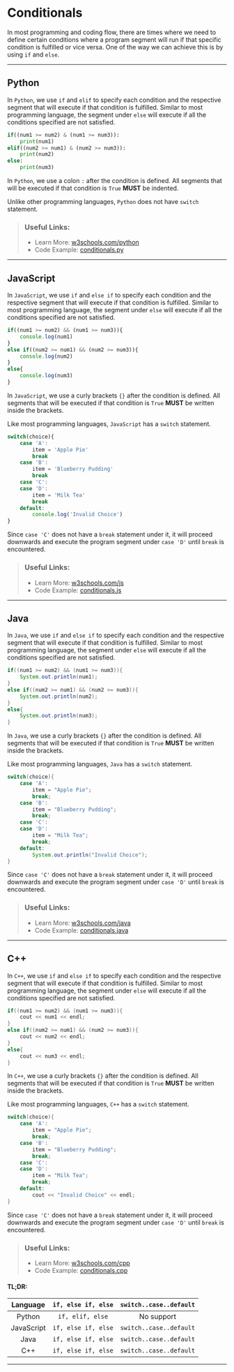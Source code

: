 # Conditionals

In most programming and coding flow, there are times where we need to define certain conditions where a program segment will run if that specific condition is fulfilled or vice versa. One of the way we can achieve this is by using `if` and `else`.

---

## Python

In `Python`, we use `if` and `elif` to specify each condition and the respective segment that will execute if that condition is fulfilled. Similar to most programming language, the segment under `else` will execute if all the conditions specified are not satisfied.

```py
if((num1 >= num2) & (num1 >= num3)):    
    print(num1)
elif((num2 >= num1) & (num2 >= num3)):  
    print(num2)
else:
    print(num3)
```

In `Python`, we use a colon `:` after the condition is defined. All segments that will be executed if that condition is `True` **MUST** be indented.

Unlike other programming languages, `Python` does not have `switch` statement.

> ### Useful Links:
> 
> * Learn More: [w3schools.com/python](https://www.w3schools.com/python/python_conditions.asp)
> * Code Example: [conditionals.py]()

---

## JavaScript

In `JavaScript`, we use `if` and `else if` to specify each condition and the respective segment that will execute if that condition is fulfilled. Similar to most programming language, the segment under `else` will execute if all the conditions specified are not satisfied.

```js
if((num1 >= num2) && (num1 >= num3)){
    console.log(num1)
}
else if((num2 >= num1) && (num2 >= num3)){
    console.log(num2)
}
else{
    console.log(num3)
}
```

In `JavaScript`, we use a curly brackets `{}` after the condition is defined. All segments that will be executed if that condition is `True` **MUST** be written inside the brackets.

Like most programming languages, `JavaScript` has a `switch` statement.

```js
switch(choice){
    case 'A':
        item = 'Apple Pie'
        break
    case 'B':
        item = 'Blueberry Pudding'
        break
    case 'C':
    case 'D':
        item = 'Milk Tea'
        break
    default:
        console.log('Invalid Choice')
}
```

Since `case 'C'` does not have a `break` statement under it, it will proceed downwards and execute the program segment under `case 'D'` until `break` is encountered.

> ### Useful Links:
> 
> * Learn More: [w3schools.com/js](https://www.w3schools.com/js/js_if_else.asp)
> * Code Example: [conditionals.js]()

---

## Java

In `Java`, we use `if` and `else if` to specify each condition and the respective segment that will execute if that condition is fulfilled. Similar to most programming language, the segment under `else` will execute if all the conditions specified are not satisfied.

```java
if((num1 >= num2) && (num1 >= num3)){
    System.out.println(num1);
}
else if((num2 >= num1) && (num2 >= num3)){
    System.out.println(num2);
}
else{
    System.out.println(num3);
}
```

In `Java`, we use a curly brackets `{}` after the condition is defined. All segments that will be executed if that condition is `True` **MUST** be written inside the brackets.

Like most programming languages, `Java` has a `switch` statement.

```java
switch(choice){
    case 'A':
        item = "Apple Pie";
        break;
    case 'B':
        item = "Blueberry Pudding";
        break;
    case 'C':
    case 'D':
        item = "Milk Tea";
        break;
    default:
        System.out.println("Invalid Choice");
}
```

Since `case 'C'` does not have a `break` statement under it, it will proceed downwards and execute the program segment under `case 'D'` until `break` is encountered.

> ### Useful Links:
> 
> * Learn More: [w3schools.com/java](https://www.w3schools.com/java/java_conditions.asp)
> * Code Example: [conditionals.java]()

---

## C++

In `C++`, we use `if` and `else if` to specify each condition and the respective segment that will execute if that condition is fulfilled. Similar to most programming language, the segment under `else` will execute if all the conditions specified are not satisfied.

```cpp
if((num1 >= num2) && (num1 >= num3)){
    cout << num1 << endl;
}
else if((num2 >= num1) && (num2 >= num3)){
    cout << num2 << endl;
}
else{
    cout << num3 << endl;
}
```

In `C++`, we use a curly brackets `{}` after the condition is defined. All segments that will be executed if that condition is `True` **MUST** be written inside the brackets.

Like most programming languages, `C++` has a `switch` statement.

```cpp
switch(choice){
    case 'A':
        item = "Apple Pie";
        break;
    case 'B':
        item = "Blueberry Pudding";
        break;
    case 'C':
    case 'D':
        item = "Milk Tea";
        break;
    default:
        cout << "Invalid Choice" << endl;
}
```

Since `case 'C'` does not have a `break` statement under it, it will proceed downwards and execute the program segment under `case 'D'` until `break` is encountered.

> ### Useful Links:
> 
> * Learn More: [w3schools.com/cpp](https://www.w3schools.com/cpp/cpp_conditions.asp)
> * Code Example: [conditionals.cpp]()

#### TL;DR:

| Language | `if, else if, else` | `switch..case..default` |
| :---: | :---: | :---: | 
| Python | `if, elif, else` | No support |
| JavaScript | `if, else if, else` | `switch..case..default` |
| Java | `if, else if, else` | `switch..case..default` |
| C++ | `if, else if, else` | `switch..case..default` |

---
